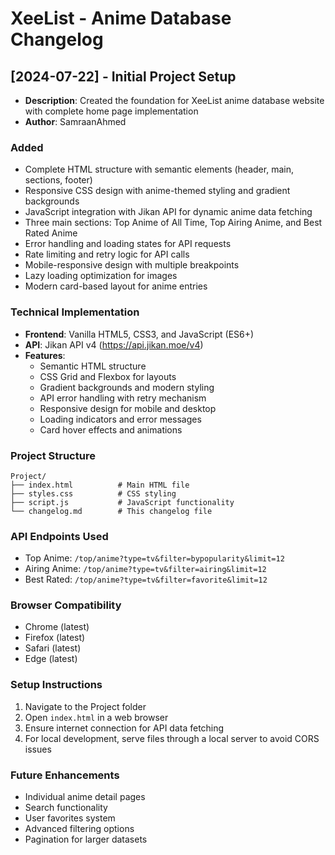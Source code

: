 # XeeList - Anime Database Changelog

## [2024-07-22] - Initial Project Setup
- **Description**: Created the foundation for XeeList anime database website with complete home page implementation
- **Author**: SamraanAhmed

### Added
- Complete HTML structure with semantic elements (header, main, sections, footer)
- Responsive CSS design with anime-themed styling and gradient backgrounds
- JavaScript integration with Jikan API for dynamic anime data fetching
- Three main sections: Top Anime of All Time, Top Airing Anime, and Best Rated Anime
- Error handling and loading states for API requests
- Rate limiting and retry logic for API calls
- Mobile-responsive design with multiple breakpoints
- Lazy loading optimization for images
- Modern card-based layout for anime entries

### Technical Implementation
- **Frontend**: Vanilla HTML5, CSS3, and JavaScript (ES6+)
- **API**: Jikan API v4 (https://api.jikan.moe/v4)
- **Features**: 
  - Semantic HTML structure
  - CSS Grid and Flexbox for layouts
  - Gradient backgrounds and modern styling
  - API error handling with retry mechanism
  - Responsive design for mobile and desktop
  - Loading indicators and error messages
  - Card hover effects and animations

### Project Structure
```
Project/
├── index.html          # Main HTML file
├── styles.css          # CSS styling
├── script.js           # JavaScript functionality
└── changelog.md        # This changelog file
```

### API Endpoints Used
- Top Anime: `/top/anime?type=tv&filter=bypopularity&limit=12`
- Airing Anime: `/top/anime?type=tv&filter=airing&limit=12`
- Best Rated: `/top/anime?type=tv&filter=favorite&limit=12`

### Browser Compatibility
- Chrome (latest)
- Firefox (latest)
- Safari (latest)
- Edge (latest)

### Setup Instructions
1. Navigate to the Project folder
2. Open `index.html` in a web browser
3. Ensure internet connection for API data fetching
4. For local development, serve files through a local server to avoid CORS issues

### Future Enhancements
- Individual anime detail pages
- Search functionality
- User favorites system
- Advanced filtering options
- Pagination for larger datasets

